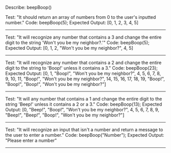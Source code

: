 Describe: beepBoop()

Test: "It should return an array of numbers from 0 to the user's inputted number."
Code: beepBoop(5);
Expected Output: [0, 1, 2, 3, 4, 5]

---

Test: "It will recognize any number that contains a 3 and change the entire digit to the string 'Won't you be my neighbor?.'"
Code: beepBoop(5);
Expected Output: [0, 1, 2, "Won't you be my neighbor?", 4, 5]

---

Test: "It will recognize any number that contains a 2 and change the entire digit to the string to 'Boop!' unless it contains a 3."
Code: beepBoop(23);
Expected Output: [0, 1, "Boop!", "Won't you be my neighbor?", 4, 5, 6, 7, 8, 9, 10, 11, "Boop!", "Won't you be my neighbor?", 14, 15, 16, 17, 18, 19, "Boop!", "Boop!", "Boop!", "Won't you be my neighbor?"]

---

Test: "It will any number that contains a 1 and change the entire digit to the string 'Beep!' unless it contains a 2 or a 3."
Code: beepBoop(13);
Expected Output: [0, "Beep!", "Boop!", "Won't you be my neighbor?", 4, 5, 6, 7, 8, 9, "Beep!", "Beep!", "Boop!", "Won't you be my neighbor?"]

---

Test: "It will recognize an input that isn't a number and return a message to the user to enter a number."
Code: beepBoop("Number");
Expected Output: "Please enter a number"

---

